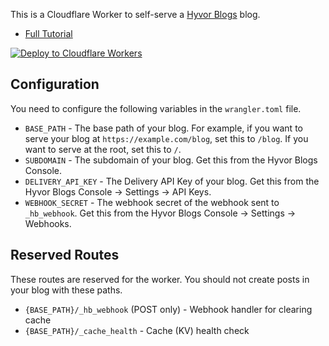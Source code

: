 This is a Cloudflare Worker to self-serve a [Hyvor Blogs](https://blogs.hyvor.com) blog.

* [Full Tutorial](https://hyvor.com/blog/cloudflare-workers-blog)

[![Deploy to Cloudflare Workers](https://deploy.workers.cloudflare.com/button)](https://deploy.workers.cloudflare.com/?url=https://github.com/hyvor/hyvor-blogs-cloudflare-workers)

## Configuration

You need to configure the following variables in the `wrangler.toml` file.

- `BASE_PATH` - The base path of your blog. For example, if you want to serve your blog at `https://example.com/blog`, set this to `/blog`. If you want to serve at the root, set this to `/`.
- `SUBDOMAIN` - The subdomain of your blog. Get this from the Hyvor Blogs Console.
- `DELIVERY_API_KEY` - The Delivery API Key of your blog. Get this from the Hyvor Blogs Console &rarr; Settings &rarr; API Keys.
- `WEBHOOK_SECRET` - The webhook secret of the webhook sent to `_hb_webhook`. Get this from the Hyvor Blogs Console &rarr; Settings &rarr; Webhooks.


## Reserved Routes

These routes are reserved for the worker. You should not create posts in your blog with these paths.

- `{BASE_PATH}/_hb_webhook` (POST only) - Webhook handler for clearing cache
- `{BASE_PATH}/_cache_health` - Cache (KV) health check